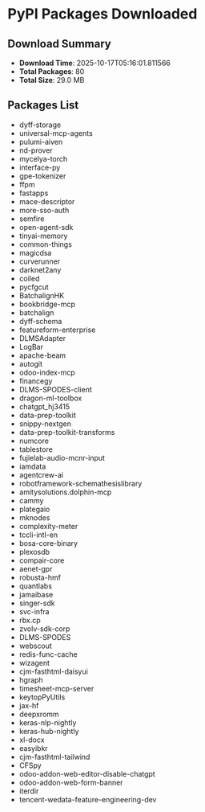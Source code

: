 # PyPI Packages Downloaded

## Download Summary
- **Download Time**: 2025-10-17T05:16:01.811566
- **Total Packages**: 80
- **Total Size**: 29.0 MB

## Packages List
- dyff-storage
- universal-mcp-agents
- pulumi-aiven
- nd-prover
- mycelya-torch
- interface-py
- gpe-tokenizer
- ffpm
- fastapps
- mace-descriptor
- more-sso-auth
- semfire
- open-agent-sdk
- tinyai-memory
- common-things
- magicdsa
- curverunner
- darknet2any
- coiled
- pycfgcut
- BatchalignHK
- bookbridge-mcp
- batchalign
- dyff-schema
- featureform-enterprise
- DLMSAdapter
- LogBar
- apache-beam
- autogit
- odoo-index-mcp
- financegy
- DLMS-SPODES-client
- dragon-ml-toolbox
- chatgpt_hj3415
- data-prep-toolkit
- snippy-nextgen
- data-prep-toolkit-transforms
- numcore
- tablestore
- fujielab-audio-mcnr-input
- iamdata
- agentcrew-ai
- robotframework-schemathesislibrary
- amitysolutions.dolphin-mcp
- cammy
- plategaio
- mknodes
- complexity-meter
- tccli-intl-en
- bosa-core-binary
- plexosdb
- compair-core
- aenet-gpr
- robusta-hmf
- quantlabs
- jamaibase
- singer-sdk
- svc-infra
- rbx.cp
- zvolv-sdk-corp
- DLMS-SPODES
- webscout
- redis-func-cache
- wizagent
- cjm-fasthtml-daisyui
- hgraph
- timesheet-mcp-server
- keytopPyUtils
- jax-hf
- deepxromm
- keras-nlp-nightly
- keras-hub-nightly
- xl-docx
- easyibkr
- cjm-fasthtml-tailwind
- CFSpy
- odoo-addon-web-editor-disable-chatgpt
- odoo-addon-web-form-banner
- iterdir
- tencent-wedata-feature-engineering-dev
